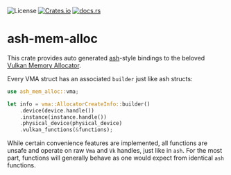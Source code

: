 
![License](https://img.shields.io/crates/l/ash-mem-alloc?style=for-the-badge)
[![Crates.io](https://img.shields.io/crates/v/ash-mem-alloc?style=for-the-badge)](https://crates.io/crates/ash-mem-alloc)
[![docs.rs](https://img.shields.io/docsrs/ash-mem-alloc?style=for-the-badge)](https://docs.rs/ash-mem-alloc)


# ash-mem-alloc

This crate provides auto generated [ash](https://github.com/ash-rs/ash)-style bindings to the beloved [Vulkan Memory Allocator](https://github.com/GPUOpen-LibrariesAndSDKs/VulkanMemoryAllocator).

Every VMA struct has an associated `builder` just like ash structs:
```rust ignore
use ash_mem_alloc::vma;

let info = vma::AllocatorCreateInfo::builder()
    .device(device.handle())
    .instance(instance.handle())
    .physical_device(physical_device)
    .vulkan_functions(&functions);
```

While certain convenience features are implemented, all functions are unsafe and operate on raw `Vma` and `Vk` handles, just like in `ash`.
For the most part, functions will generally behave as one would expect from identical `ash` functions.

